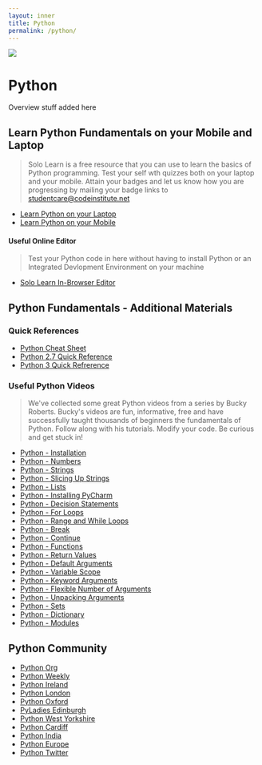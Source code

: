 ```yaml
---
layout: inner
title: Python
permalink: /python/
---
```


<img src="https://github.com/Code-Institute-Org/Full-Stack-Web-Developer-Stream-0/blob/master/python-logo.png">

# Python

Overview stuff added here



## Learn Python Fundamentals on your Mobile and Laptop
> Solo Learn is a free resource that you can use to learn the basics of Python programming. 
 Test your self wth quizzes both on your laptop and your mobile. 
 Attain your badges and let us know how you are progressing by mailing your badge links to studentcare@codeinstitute.net
 
 - [Learn Python on your Laptop](http://www.sololearn.com/Course/Python/)
 - [Learn Python on your Mobile](https://play.google.com/store/apps/details?id=com.sololearn.csstrial&hl=en)
 
 
#### Useful Online Editor  

> Test your Python code in here without having to install Python or an Integrated Devlopment Environment on your machine

- [Solo Learn In-Browser Editor](http://code.sololearn.com/#html)

 
## Python Fundamentals - Additional Materials

### Quick References

- [Python Cheat Sheet ](http://www.cogsci.rpi.edu/~destem/igd/python_cheat_sheet.pdf)
- [Python 2.7 Quick Reference ](http://www.astro.up.pt/~sousasag/Python_For_Astronomers/Python_qr.pdf)
- [Python 3 Quick Refrerence ](https://perso.limsi.fr/pointal/_media/python:cours:mementopython3-english.pdf)




### Useful Python Videos

> We've collected some great Python videos from a series by Bucky Roberts. Bucky's videos are fun, informative, 
free and have successfully taught thousands of beginners the fundamentals of Python. 
Follow along with his tutorials. Modify your code. Be curious and get stuck in!



- [Python - Installation ](https://www.youtube.com/watch?v=HBxCHonP6Ro&feature=youtu.be)
- [Python - Numbers ](https://www.youtube.com/watch?v=l3fEBrKr68w)
- [Python - Strings ](https://www.youtube.com/watch?v=DKNKETUjqDM)
- [Python - Slicing Up Strings ](https://www.youtube.com/watch?v=pVvf3Q-aCsM)
- [Python - Lists](https://www.youtube.com/watch?v=UUbHQL2hrkk)
- [Python - Installing PyCharm](https://www.youtube.com/watch?v=CkAi_hz9CcI)
- [Python - Decision Statements](https://www.youtube.com/watch?v=IBVKHRSPGZQ)
- [Python - For Loops](https://www.youtube.com/watch?v=xylV34VqDFQ)
- [Python - Range and While Loops](https://www.youtube.com/watch?v=yYb5vVa7fbY)
- [Python - Break](https://www.youtube.com/watch?v=6NyuWPxcUWM)
- [Python - Continue](https://www.youtube.com/watch?v=68EhtQbgXRc)
- [Python - Functions](https://www.youtube.com/watch?v=5FodMMdYgmI)
- [Python - Return Values](https://www.youtube.com/watch?v=sVI4g1CA3lM)
- [Python - Default Arguments](https://www.youtube.com/watch?v=Jn8FmWa7w24)
- [Python - Variable Scope](https://www.youtube.com/watch?v=hZGPTyjOACI)
- [Python - Keyword Arguments](https://www.youtube.com/watch?v=KO22ZM0jeic)
- [Python - Flexible Number of Arguments](https://www.youtube.com/watch?v=Z4E9zuWM47Q)
- [Python - Unpacking Arguments](https://www.youtube.com/watch?v=fa3-F4Cul_0)
- [Python - Sets](https://www.youtube.com/watch?v=23eY8n08pMc)
- [Python - Dictionary](https://www.youtube.com/watch?v=BSNFRKG1MfE)
- [Python - Modules](https://www.youtube.com/watch?v=WN4A6iJOUns)



## Python Community
- [Python Org](https://www.python.org/community/)
- [Python Weekly](http://www.pythonweekly.com/)
- [Python Ireland](https://python.ie/)
- [Python London](http://www.meetup.com/The-London-Python-Group-TLPG/)
- [Python Oxford](http://www.meetup.com/oxfordpython/)
- [PyLadies Edinburgh](http://www.meetup.com/PyLadiesEdinburgh/)
- [Python West Yorkshire](http://wypy.org.uk/)
- [Python Cardiff](http://www.meetup.com/PyDiff/)
- [Python India](https://pssi.org.in/)
- [Python Europe](http://www.europython-society.org/)
- [Python Twitter](https://twitter.com/ThePSF)












